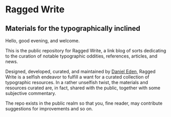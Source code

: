 # Ragged Write
## Materials for the typographically inclined

Hello, good evening, and welcome.

This is the public repository for Ragged Write, a link blog of sorts dedicating to the curation of notable typographic oddities, references, articles, and news.

Designed, developed, curated, and maintained by [Daniel Eden](https://daneden.me), Ragged Write is a selfish endeavor to fulfill a want for a curated collection of typographic resources. In a rather unselfish twist, the materials and resources curated are, in fact, shared with the public, together with some subjective commentary.

The repo exists in the public realm so that you, fine reader, may contribute suggestions for improvements and so on.
